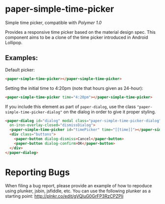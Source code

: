 paper-simple-time-picker
==========
Simple time picker, compatible with *Polymer 1.0*

Provides a responsive time picker based on the material design spec. This
component aims to be a clone of the time picker introduced in Android Lollipop.

## Examples:

Default picker:

```html
<paper-simple-time-picker></paper-simple-time-picker>
```

Setting the initial time to 4:20pm (note that hours given as 24-hour):

```html
<paper-simple-time-picker time="4:20pm"></paper-simple-time-picker>
```

If you include this element as part of `paper-dialog`, use the class
`"paper-simple-time-picker-dialog"` on the dialog in order to give it proper styling.

```html
<paper-dialog id="dialog" modal class="paper-simple-time-picker-dialog"
  on-iron-overlay-closed="dismissDialog">
  <paper-simple-time-picker id="timePicker" time="[[time]]"></paper-simple-time-picker>
  <div class="buttons">
    <paper-button dialog-dismiss>Cancel</paper-button>
    <paper-button dialog-confirm>OK</paper-button>
  </div>
</paper-dialog>
```

# Reporting Bugs

When filing a bug report, please provide an example of how to repoduce using
plunker, jsbin, jsfiddle, etc. You can use the following plunker as a starting
point: http://plnkr.co/edit/gVQluG0GrFP3RzCPZPIi
